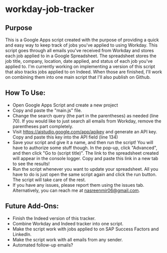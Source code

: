 # workday-job-tracker

## Purpose
This is a Google Apps script created with the purpose of providing a quick and easy way to keep track of jobs you've applied to using Workday. This script goes through all emails you've received from Workday and stores each job applied to in a Google Spreadsheet. The spreadsheet stores the job title, company, location, date applied, and status of each job you've applied to. I'm currently working on implementing a version of this script that also tracks jobs applied to on Indeed. When those are finished, I'll work on combining them into one main script that I'll also publish on Github.

## How To Use:
- Open Google Apps Script and create a new project
- Copy and paste the "main.js" file.
- Change the search query (the part in the parentheses) as needed (line 70). If you would like to just search all emails from Workday, remove the parentheses part completely.
- Visit https://aistudio.google.com/app/apikey and generate an API key. Copy and paste this key into the API field (line 134)
- Save your script and give it a name, and then run the script! You will have to authorize some stuff though. In the pop-up, click "Advanced", and then click "Go to (script title)". The link to the spreadsheet created will appear in the console logger. Copy and paste this link in a new tab to see the results!
- Run the script whenever you want to update your spreadsheet. All you have to do is just open the same script again and click the run button. The script will take care of the rest.
- If you have any issues, please report them using the issues tab. Alternatively, you can reach me at nasreenmir06@gmail.com. 

## Future Add-Ons:
- Finish the Indeed version of this tracker.
- Combine Workday and Indeed tracker into one script.
- Make the script work with jobs applied to on SAP Success Factors and LinkedIn.
- Make the script work with all emails from any sender.
- Automated follow-up emails?

